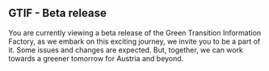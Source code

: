 
## GTIF - Beta release

You are currently viewing a beta release of the Green Transition Information Factory, as we embark on this exciting journey, we invite you to be a part of it.
Some issues and changes are expected. But, together, we can work towards a greener tomorrow for Austria and beyond.
